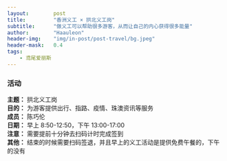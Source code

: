 ```yaml
---
layout:        post
title:         "香洲义工 × 拱北义工岗"
subtitle:      "做义工可以帮助很多游客，从而让自己的内心获得很多能量"
author:        "Haauleon"
header-img:    "img/in-post/post-travel/bg.jpeg"
header-mask:   0.4
tags:
    - 鸢尾爱丽斯
---
```


### 活动
**主题：** 拱北义工岗                              
**目的：** 为游客提供出行、指路、疫情、珠澳资讯等服务                                                  
**成员：** 陈巧伦        
**日期：** 早上 8:50-12:50，下午 13:00-17:00                             
**注意：** 需要提前十分钟去扫码计时完成签到                   
**其他：** 结束的时候需要扫码签退，并且早上的义工活动是提供免费午餐的，下午的没有                 